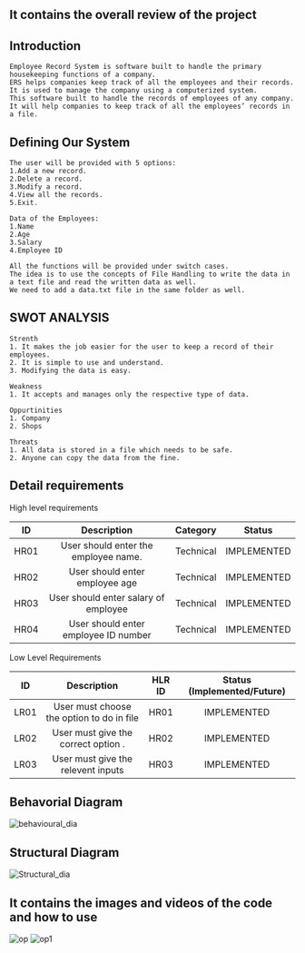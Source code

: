 ## It contains the overall review of the project

## Introduction
    Employee Record System is software built to handle the primary housekeeping functions of a company. 
    ERS helps companies keep track of all the employees and their records. 
    It is used to manage the company using a computerized system. 
    This software built to handle the records of employees of any company. 
    It will help companies to keep track of all the employees’ records in a file. 

## Defining Our System
    The user will be provided with 5 options:
    1.Add a new record.
    2.Delete a record.
    3.Modify a record.
    4.View all the records.
    5.Exit.
    
    Data of the Employees:
    1.Name
    2.Age
    3.Salary
    4.Employee ID
    
    All the functions will be provided under switch cases. 
    The idea is to use the concepts of File Handling to write the data in a text file and read the written data as well. 
    We need to add a data.txt file in the same folder as well.

## SWOT ANALYSIS
    Strenth
    1. It makes the job easier for the user to keep a record of their employees.
    2. It is simple to use and understand.
    3. Modifying the data is easy.
    
    Weakness
    1. It accepts and manages only the respective type of data.
    
    Oppurtinities
    1. Company
    2. Shops
    
    Threats
    1. All data is stored in a file which needs to be safe.
    2. Anyone can copy the data from the fine.

## Detail requirements

High level requirements

|**ID**|**Description**|**Category**|**Status**|
| :-: | :-: | :-: | :-: |
|HR01|User should enter the employee name.|Technical|IMPLEMENTED|
|HR02|User should enter employee age |Technical|IMPLEMENTED|
|HR03|User should enter salary of employee|Technical|IMPLEMENTED|
|HR04|User should enter employee ID number|Technical|IMPLEMENTED|

Low Level Requirements

|**ID**|**Description**|**HLR ID**|**Status (Implemented/Future)**|
| :-: | :-: | :-: | :-: |
|LR01|User must choose the option to do in file|HR01|IMPLEMENTED|
|LR02|User must give the correct option .|HR02|IMPLEMENTED|
|LR03|User must give the relevent inputs|HR03|IMPLEMENTED|


## Behavorial Diagram
![behavioural_dia](https://user-images.githubusercontent.com/94223490/143220156-4a78a263-3b4a-408b-9809-599429224f1b.png)

## Structural Diagram
![Structural_dia](https://user-images.githubusercontent.com/94223490/143220187-85c39b68-bfad-42a0-8006-9d900afaab57.png)

## It contains the images and videos of the code and how to use
![op](https://user-images.githubusercontent.com/94223490/143219962-64eda640-d835-44d9-a924-fcbfea7add1e.png)
![op1](https://user-images.githubusercontent.com/94223490/143219987-a164f1db-8b4b-494b-9158-0bd72c543fd3.png)
